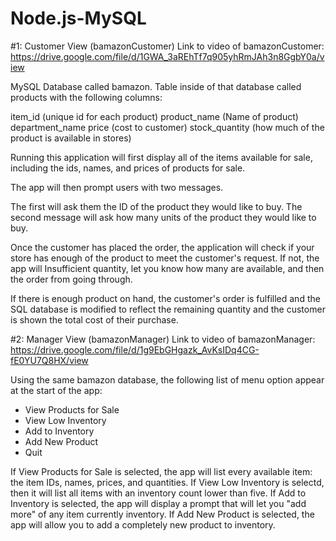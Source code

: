 # Node.js-MySQL


#1: Customer View (bamazonCustomer)
Link to video of bamazonCustomer:
https://drive.google.com/file/d/1GWA_3aREhTf7q905yhRmJAh3n8GgbY0a/view


MySQL Database called bamazon.
Table inside of that database called products with the following columns:

item_id (unique id for each product)
product_name (Name of product)
department_name
price (cost to customer)
stock_quantity (how much of the product is available in stores)

Running this application will first display all of the items available for sale, including the ids, names, and prices of products for sale.

The app will then prompt users with two messages.

The first will ask them the ID of the product they would like to buy.
The second message will ask how many units of the product they would like to buy.



Once the customer has placed the order, the application will check if your store has enough of the product to meet the customer's request. If not, the app will Insufficient quantity, let you know how many are available, and then the order from going through.



If there is enough product on hand, the customer's order is fulfilled and the SQL database is modified to reflect the remaining quantity and the customer is shown the total cost of their purchase.



#2: Manager View (bamazonManager)
Link to video of bamazonManager:
https://drive.google.com/file/d/1g9EbGHgazk_AvKsIDq4CG-fE0YU7Q8HX/view

Using the same bamazon database, the following list of menu option appear at the start of the app:

- View Products for Sale
- View Low Inventory
- Add to Inventory
- Add New Product
- Quit


If View Products for Sale is selected, the app will list every available item: the item IDs, names, prices, and quantities.
If View Low Inventory is selectd, then it will list all items with an inventory count lower than five.
If Add to Inventory is selected, the app will display a prompt that will let you "add more" of any item currently inventory.
If Add New Product is selected, the app will  allow you to add a completely new product to inventory.

